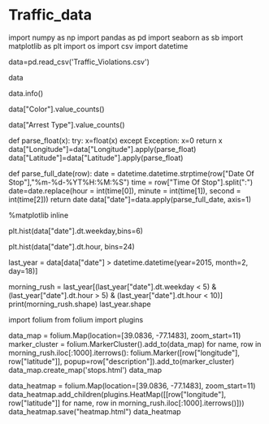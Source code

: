# Traffic_data

import numpy as np
import pandas as pd
import seaborn as sb
import matplotlib as plt
import os
import csv
import datetime

data=pd.read_csv('Traffic_Violations.csv')

data

data.info()

data["Color"].value_counts()

data["Arrest Type"].value_counts()

def parse_float(x):
    try:
        x=float(x)
    except Exception:
        x=0
    return x
data["Longitude"]=data["Longitude"].apply(parse_float)
data["Latitude"]=data["Latitude"].apply(parse_float)

def parse_full_date(row):
    date = datetime.datetime.strptime(row["Date Of Stop"],"%m-%d-%YT%H:%M:%S")
    time = row["Time Of Stop"].split(":")
    date=date.replace(hour = int(time[0]), minute = int(time[1]), second = int(time[2]))
    return date
data["date"]=data.apply(parse_full_date, axis=1)

%matplotlib inline

plt.hist(data["date"].dt.weekday,bins=6)

plt.hist(data["date"].dt.hour, bins=24)

last_year = data[data["date"] > datetime.datetime(year=2015, month=2, day=18)]

morning_rush = last_year[(last_year["date"].dt.weekday < 5) & (last_year["date"].dt.hour > 5) & (last_year["date"].dt.hour < 10)]
print(morning_rush.shape)
last_year.shape

import folium
from folium import plugins

data_map = folium.Map(location=[39.0836, -77.1483], zoom_start=11)
marker_cluster = folium.MarkerCluster().add_to(data_map)
for name, row in morning_rush.iloc[:1000].iterrows():
    folium.Marker([row["longitude"], row["latitude"]], popup=row["description"]).add_to(marker_cluster)
data_map.create_map('stops.html')
data_map

data_heatmap = folium.Map(location=[39.0836, -77.1483], zoom_start=11)
data_heatmap.add_children(plugins.HeatMap([[row["longitude"], row["latitude"]] for name, row in morning_rush.iloc[:1000].iterrows()]))
data_heatmap.save("heatmap.html")
data_heatmap
